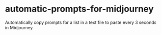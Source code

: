 # automatic-prompts-for-midjourney
Automatically copy prompts for a list in a text file to paste every 3 seconds in Midjourney
